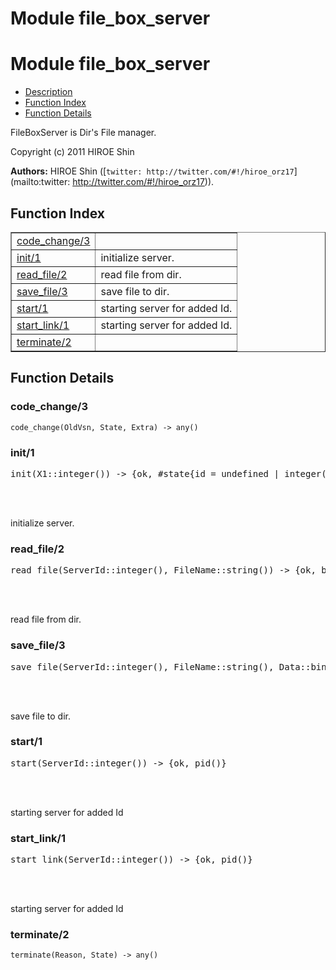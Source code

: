 Module file_box_server
======================


<h1>Module file_box_server</h1>

* [Description](#description)
* [Function Index](#index)
* [Function Details](#functions)


FileBoxServer is Dir's File manager.



Copyright (c) 2011 HIROE Shin


__Authors:__ HIROE Shin ([`twitter: http://twitter.com/#!/hiroe_orz17`](mailto:twitter: http://twitter.com/#!/hiroe_orz17)).

<h2><a name="index">Function Index</a></h2>



<table width="100%" border="1" cellspacing="0" cellpadding="2" summary="function index"><tr><td valign="top"><a href="#code_change-3">code_change/3</a></td><td></td></tr><tr><td valign="top"><a href="#init-1">init/1</a></td><td>initialize server.</td></tr><tr><td valign="top"><a href="#read_file-2">read_file/2</a></td><td>read file from dir.</td></tr><tr><td valign="top"><a href="#save_file-3">save_file/3</a></td><td>save file to dir.</td></tr><tr><td valign="top"><a href="#start-1">start/1</a></td><td>starting server for added Id.</td></tr><tr><td valign="top"><a href="#start_link-1">start_link/1</a></td><td>starting server for added Id.</td></tr><tr><td valign="top"><a href="#terminate-2">terminate/2</a></td><td></td></tr></table>




<h2><a name="functions">Function Details</a></h2>


<a name="code_change-3"></a>

<h3>code_change/3</h3>





`code_change(OldVsn, State, Extra) -> any()`

<a name="init-1"></a>

<h3>init/1</h3>





<pre>init(X1::integer()) -> {ok, #state{id = undefined | integer(), base_dir = undefined | string()}}</pre>
<br></br>




initialize server.
<a name="read_file-2"></a>

<h3>read_file/2</h3>





<pre>read_file(ServerId::integer(), FileName::string()) -> {ok, binary()} | {error, atom()}</pre>
<br></br>




read file from dir.
<a name="save_file-3"></a>

<h3>save_file/3</h3>





<pre>save_file(ServerId::integer(), FileName::string(), Data::binary()) -> ok | {error, atom()}</pre>
<br></br>




save file to dir.
<a name="start-1"></a>

<h3>start/1</h3>





<pre>start(ServerId::integer()) -> {ok, pid()}</pre>
<br></br>




starting server for added Id
<a name="start_link-1"></a>

<h3>start_link/1</h3>





<pre>start_link(ServerId::integer()) -> {ok, pid()}</pre>
<br></br>




starting server for added Id
<a name="terminate-2"></a>

<h3>terminate/2</h3>





`terminate(Reason, State) -> any()`


